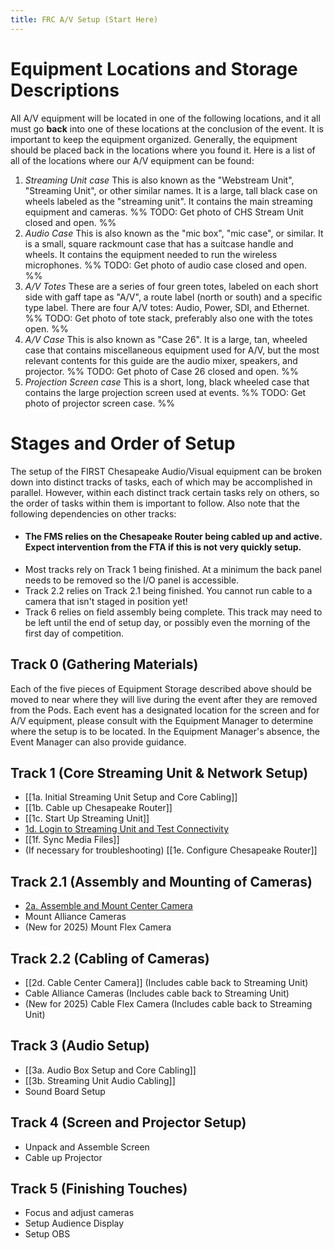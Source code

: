 ```yaml
---
title: FRC A/V Setup (Start Here)
---
```

# Equipment Locations and Storage Descriptions
All A/V equipment will be located in one of the following locations, and it all must go **back** into one of these locations at the conclusion of the event. It is important to keep the equipment organized. Generally, the equipment should be placed back in the locations where you found it. Here is a list of all of the locations where our A/V equipment can be found:
1.  *Streaming Unit case*
This is also known as the "Webstream Unit", "Streaming Unit", or other similar names. It is a large, tall black case on wheels labeled as the "streaming unit". It contains the main streaming equipment and cameras.
%% 	TODO: Get photo of CHS Stream Unit closed and open. %%
2. *Audio Case*
This is also known as the "mic box", "mic case", or similar. It is a small, square rackmount case that has a suitcase handle and wheels. It contains the equipment needed to run the wireless microphones.
%% TODO: Get photo of audio case closed and open. %%
3.  *A/V Totes*
These are a series of four green totes, labeled on each short side with gaff tape as "A/V", a route label (north or south) and a specific type label. There are four A/V totes: Audio, Power, SDI, and Ethernet. 
%% TODO: Get photo of tote stack, preferably also one with the totes open. %%
4. *A/V Case*
This is also known as "Case 26". It is a large, tan, wheeled case that contains miscellaneous equipment used for A/V, but the most relevant contents for this guide are the audio mixer, speakers, and projector. 
%% TODO: Get photo of Case 26 closed and open. %%
5. *Projection Screen case*
This is a short, long, black wheeled case that contains the large projection screen used at events.
%% TODO: Get photo of projector screen case. %%

# Stages and Order of Setup
The setup of the FIRST Chesapeake Audio/Visual equipment can be broken down into distinct tracks of tasks, each of which may be accomplished in parallel. However, within each distinct track certain tasks rely on others, so the order of tasks within them is important to follow. Also note that the following dependencies on other tracks:
- #### The FMS relies on the Chesapeake Router being cabled up and active. Expect intervention from the FTA if this is not very quickly setup.
- Most tracks rely on Track 1 being finished. At a minimum the back panel needs to be removed so the I/O panel is accessible.
- Track 2.2 relies on Track 2.1 being finished. You cannot run cable to a camera that isn't staged in position yet!
- Track 6 relies on field assembly being complete. This track may need to be left until the end of setup day, or possibly even the morning of the first day of competition.

## Track 0 (Gathering Materials)
Each of the five pieces of Equipment Storage described above should be moved to near where they will live during the event after they are removed from the Pods. Each event has a designated location for the screen and for A/V equipment, please consult with the Equipment Manager to determine where the setup is to be located. In the Equipment Manager's absence, the Event Manager can also provide guidance.
## Track 1 (Core Streaming Unit & Network Setup)
- [[1a. Initial Streaming Unit Setup and Core Cabling]]
- [[1b. Cable up Chesapeake Router]]
- [[1c. Start Up Streaming Unit]]
- [1d. Login to Streaming Unit and Test Connectivity](1d.%20Login%20to%20Streaming%20Unit%20and%20Test%20Connectivity.md)
- [[1f. Sync Media Files]]
- (If necessary for troubleshooting) [[1e. Configure Chesapeake Router]]

## Track 2.1 (Assembly and Mounting of Cameras)
- [2a. Assemble and Mount Center Camera](2a.%20Assemble%20and%20Mount%20Center%20Camera.md)
- Mount Alliance Cameras
- (New for 2025) Mount Flex Camera
## Track 2.2 (Cabling of Cameras)
- [[2d. Cable Center Camera]] (Includes cable back to Streaming Unit)
- Cable Alliance Cameras (Includes cable back to Streaming Unit)
- (New for 2025) Cable Flex Camera (Includes cable back to Streaming Unit)
## Track 3 (Audio Setup)
- [[3a. Audio Box Setup and Core Cabling]]
- [[3b. Streaming Unit Audio Cabling]]
- Sound Board Setup
## Track 4 (Screen and Projector Setup)
- Unpack and Assemble Screen
- Cable up Projector
## Track 5 (Finishing Touches)
- Focus and adjust cameras
- Setup Audience Display
- Setup OBS
